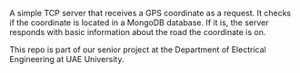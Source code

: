 A simple TCP server that receives a GPS coordinate as a request. It checks if the coordinate is located in a MongoDB database. If it is, the server responds with basic information about the road the coordinate is on.

This repo is part of our senior project at the Department of Electrical Engineering at UAE University.
